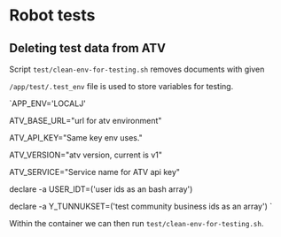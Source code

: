 # Robot tests

## Deleting test data from ATV

Script `test/clean-env-for-testing.sh` removes documents with given  

`/app/test/.test_env` file is used to store variables for testing.


`APP_ENV='LOCALJ'

ATV_BASE_URL="url for atv environment"

ATV_API_KEY="Same key env uses."

ATV_VERSION="atv version, current is v1"

ATV_SERVICE="Service name for ATV api key"

declare -a USER_IDT=('user ids as an bash array')

declare -a Y_TUNNUKSET=('test community business ids as an array')
`

Within the container we can then run `test/clean-env-for-testing.sh`.

